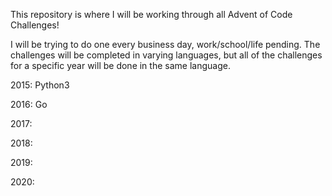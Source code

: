 This repository is where I will be working through all Advent of Code Challenges!

I will be trying to do one every business day, work/school/life pending. 
The challenges will be completed in varying languages, but all of the challenges for a specific year will be done in the same language.

2015: Python3

2016: Go

2017:

2018:

2019:

2020:
